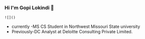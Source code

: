 ### Hi I'm Gopi Lokindi 👋

<!--
**Gopilokindi/Gopilokindi** is a ✨ _special_ ✨ repository because its `README.md` (this file) appears on your GitHub profile.

Here are some ideas to get you started:

- 🔭 I’m currently working on ...
- 🌱 I’m currently learning ...
- 👯 I’m looking to collaborate on ...
- 🤔 I’m looking for help with ...
- 💬 Ask me about ...
- 📫 How to reach me: ...
- 😄 Pronouns: ...
- ⚡ Fun fact: ...
-->

```
![]()
```
* currently -MS CS Student in Northwest Missouri State university
* Previously-DC Analyst at Deloitte Consulting Private Limited.
 

